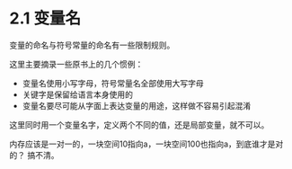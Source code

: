 # 2.1 变量名

变量的命名与符号常量的命名有一些限制规则。

这里主要摘录一些原书上的几个惯例：

* 变量名使用小写字母，符号常量名全部使用大写字母
* 关键字是保留给语言本身使用的
* 变量名要尽可能从字面上表达变量的用途，这样做不容易引起混淆

这里同时用一个变量名字，定义两个不同的值，还是局部变量，就不可以。

内存应该是一对一的，一块空间10指向a，一块空间100也指向a，到底谁才是对的？ 搞不清。

<figure><img src="https://labspc.com/wp-content/uploads/2024/01/1705655585-word-image-277-1.png" alt=""><figcaption></figcaption></figure>

